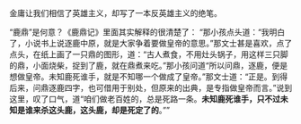 金庸让我们相信了英雄主义，却写了一本反英雄主义的绝笔。

“鹿鼎”是何意？《鹿鼎记》里面其实解释的很清楚了：
“那小孩点头道：“我明白了，小说书上说逐鹿中原，就是大家争着要做皇帝的意思。”那文士甚是喜欢，点了点头，在纸上画了一只鼎的图形，道：“古人煮食，不用灶头锅子，用这样三只脚的鼎，小面烧柴，捉到了鹿，就在鼎煮来吃。”那小孩问道“所以问鼎，逐鹿，便是想做皇帝。未知鹿死谁手，就是不知哪一个做成了皇帝。”那文士道：“正是。到得后来，问鼎逐鹿四字，也可借用于别处，但原来的出典，是专指做皇帝而言。”说到这里，叹了口气，道“咱们做老百姓的，总是死路一条。**未知鹿死谁手，只不过未知是谁来杀这头鹿，这头鹿，却是死定了的**。””
